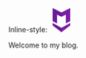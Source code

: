 Inline-style: 
![alt text](https://github.com/adam-p/markdown-here/raw/master/src/common/images/icon48.png "Logo Title Text 1")


Welcome to my blog.

